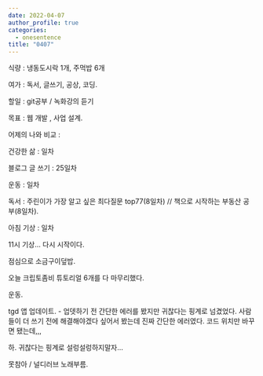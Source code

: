 ```yaml
---
date: 2022-04-07
author_profile: true
categories:
  - onesentence
title: "0407"
---
```


식량 : 냉동도시락 1개, 주먹밥 6개

여가 : 독서, 글쓰기, 공상, 코딩.

할일 : git공부 / 녹화강의 듣기

목표 : 웹 개발 , 사업 설계.

어제의 나와 비교 : 


건강한 삶 : 일차 

블로그 글 쓰기 : 25일차

운동 : 일차

독서 : 주린이가 가장 알고 싶은 최다질문 top77(8일차) // 책으로 시작하는 부동산 공부(8일차).

아침 기상 : 일차





11시 기상... 다시 시작이다.

점심으로 소금구이덮밥.

오늘 크립토좀비 튜토리얼 6개를 다 마무리했다.

운동.

tgd 앱 업데이트. - 업뎃하기 전 간단한 에러를 봤지만 귀찮다는 핑계로 넘겼었다. 사람들이 더 쓰기 전에 해결해야겠다 싶어서 봤는데 진짜 간단한 에러였다. 코드 위치만 바꾸면 됐는데,,, 

하. 귀찮다는 핑계로 설렁설렁하지말자... 

못참아 / 널디러브 노래부름.
